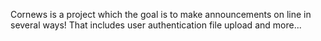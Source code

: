 Cornews is a project which the goal is to make announcements on line in several ways!
That includes user authentication file upload and more...
